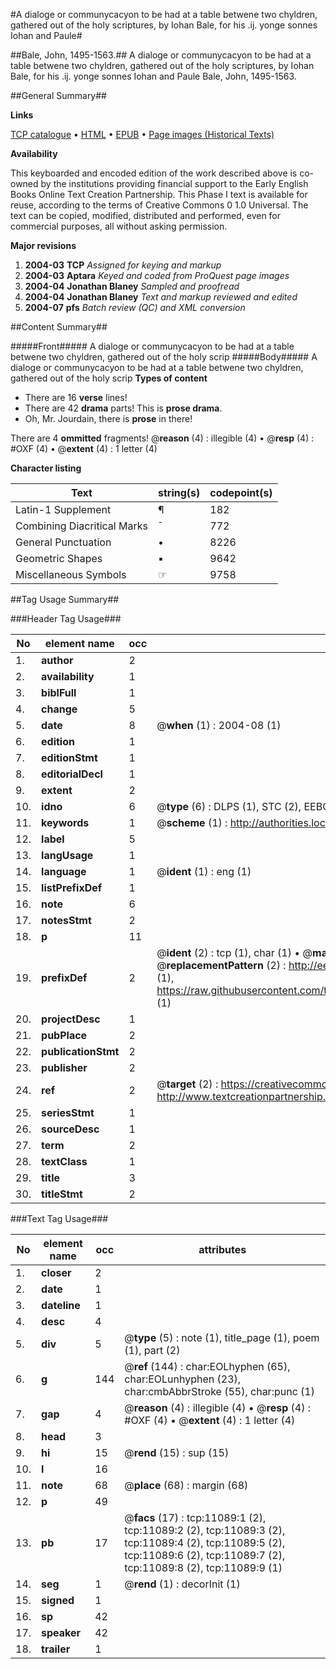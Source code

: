 #A dialoge or communycacyon to be had at a table betwene two chyldren, gathered out of the holy scriptures, by Iohan Bale, for his .ij. yonge sonnes Iohan and Paule#

##Bale, John, 1495-1563.##
A dialoge or communycacyon to be had at a table betwene two chyldren, gathered out of the holy scriptures, by Iohan Bale, for his .ij. yonge sonnes Iohan and Paule
Bale, John, 1495-1563.

##General Summary##

**Links**

[TCP catalogue](http://www.ota.ox.ac.uk/tcp/)  • 
[HTML](http://tei.it.ox.ac.uk/tcp/Texts-HTML/free/A02/A02772.html)  • 
[EPUB](http://tei.it.ox.ac.uk/tcp/Texts-EPUB/free/A02/A02772.epub) • 
[Page images (Historical Texts)](https://data.historicaltexts.jisc.ac.uk/view?pubId=eebo-99846141e&pageId=eebo-99846141e-11089-1)

**Availability**

This keyboarded and encoded edition of the
	       work described above is co-owned by the institutions
	       providing financial support to the Early English Books
	       Online Text Creation Partnership. This Phase I text is
	       available for reuse, according to the terms of Creative
	       Commons 0 1.0 Universal. The text can be copied,
	       modified, distributed and performed, even for
	       commercial purposes, all without asking permission.

**Major revisions**

1. __2004-03__ __TCP__ *Assigned for keying and markup*
1. __2004-03__ __Aptara__ *Keyed and coded from ProQuest page images*
1. __2004-04__ __Jonathan Blaney__ *Sampled and proofread*
1. __2004-04__ __Jonathan Blaney__ *Text and markup reviewed and edited*
1. __2004-07__ __pfs__ *Batch review (QC) and XML conversion*

##Content Summary##

#####Front#####
A dialoge or communycacyon to be had at a table betwene two chyldren, gathered out of the holy scrip
#####Body#####
A dialoge or communycacyon to be had at a table betwene two chyldren, gathered out of the holy scrip
**Types of content**

  * There are 16 **verse** lines!
  * There are 42 **drama** parts! This is **prose drama**.
  * Oh, Mr. Jourdain, there is **prose** in there!

There are 4 **ommitted** fragments! 
 @__reason__ (4) : illegible (4)  •  @__resp__ (4) : #OXF (4)  •  @__extent__ (4) : 1 letter (4)

**Character listing**


|Text|string(s)|codepoint(s)|
|---|---|---|
|Latin-1 Supplement|¶|182|
|Combining             Diacritical Marks|̄|772|
|General Punctuation|•|8226|
|Geometric Shapes|▪|9642|
|Miscellaneous Symbols|☞|9758|

##Tag Usage Summary##

###Header Tag Usage###

|No|element name|occ|attributes|
|---|---|---|---|
|1.|__author__|2||
|2.|__availability__|1||
|3.|__biblFull__|1||
|4.|__change__|5||
|5.|__date__|8| @__when__ (1) : 2004-08 (1)|
|6.|__edition__|1||
|7.|__editionStmt__|1||
|8.|__editorialDecl__|1||
|9.|__extent__|2||
|10.|__idno__|6| @__type__ (6) : DLPS (1), STC (2), EEBO-CITATION (1), PROQUEST (1), VID (1)|
|11.|__keywords__|1| @__scheme__ (1) : http://authorities.loc.gov/ (1)|
|12.|__label__|5||
|13.|__langUsage__|1||
|14.|__language__|1| @__ident__ (1) : eng (1)|
|15.|__listPrefixDef__|1||
|16.|__note__|6||
|17.|__notesStmt__|2||
|18.|__p__|11||
|19.|__prefixDef__|2| @__ident__ (2) : tcp (1), char (1)  •  @__matchPattern__ (2) : ([0-9\-]+):([0-9IVX]+) (1), (.+) (1)  •  @__replacementPattern__ (2) : http://eebo.chadwyck.com/downloadtiff?vid=$1&page=$2 (1), https://raw.githubusercontent.com/textcreationpartnership/Texts/master/tcpchars.xml#$1 (1)|
|20.|__projectDesc__|1||
|21.|__pubPlace__|2||
|22.|__publicationStmt__|2||
|23.|__publisher__|2||
|24.|__ref__|2| @__target__ (2) : https://creativecommons.org/publicdomain/zero/1.0/ (1), http://www.textcreationpartnership.org/docs/. (1)|
|25.|__seriesStmt__|1||
|26.|__sourceDesc__|1||
|27.|__term__|2||
|28.|__textClass__|1||
|29.|__title__|3||
|30.|__titleStmt__|2||


###Text Tag Usage###

|No|element name|occ|attributes|
|---|---|---|---|
|1.|__closer__|2||
|2.|__date__|1||
|3.|__dateline__|1||
|4.|__desc__|4||
|5.|__div__|5| @__type__ (5) : note (1), title_page (1), poem (1), part (2)|
|6.|__g__|144| @__ref__ (144) : char:EOLhyphen (65), char:EOLunhyphen (23), char:cmbAbbrStroke (55), char:punc (1)|
|7.|__gap__|4| @__reason__ (4) : illegible (4)  •  @__resp__ (4) : #OXF (4)  •  @__extent__ (4) : 1 letter (4)|
|8.|__head__|3||
|9.|__hi__|15| @__rend__ (15) : sup (15)|
|10.|__l__|16||
|11.|__note__|68| @__place__ (68) : margin (68)|
|12.|__p__|49||
|13.|__pb__|17| @__facs__ (17) : tcp:11089:1 (2), tcp:11089:2 (2), tcp:11089:3 (2), tcp:11089:4 (2), tcp:11089:5 (2), tcp:11089:6 (2), tcp:11089:7 (2), tcp:11089:8 (2), tcp:11089:9 (1)|
|14.|__seg__|1| @__rend__ (1) : decorInit (1)|
|15.|__signed__|1||
|16.|__sp__|42||
|17.|__speaker__|42||
|18.|__trailer__|1||
